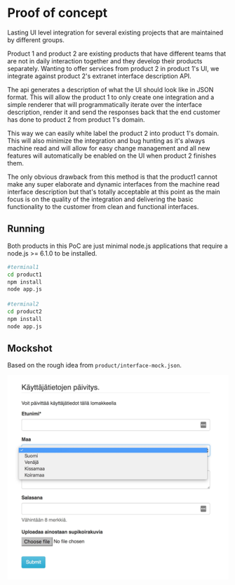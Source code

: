 # Proof of concept

 Lasting UI level integration for several existing projects that are maintained by different groups.
 
 Product 1 and product 2 are existing products that have different teams that are not in daily interaction together and they develop their products separately. Wanting to offer services from product 2 in product 1's UI, we integrate against product 2's extranet interface description API.
 
 The api generates a description of what the UI should look like in JSON format. This will allow the product 1 to only create one integration and a simple renderer that will programmatically iterate over the interface description, render it and send the responses back that the end customer has done to product 2 from product 1's domain.
 
 This way we can easily white label the product 2 into product 1's domain. This will also minimize the integration and bug hunting as it's always machine read and will allow for easy change management and all new features will automatically be enabled on the UI when product 2 finishes them.
 
 The only obvious drawback from this method is that the product1 cannot make any super elaborate and dynamic interfaces from the machine read interface description but that's totally acceptable at this point as the main focus is on the quality of the integration and delivering the basic functionality to the customer from clean and functional interfaces.
 
## Running

Both products in this PoC are just minimal node.js applications that require a node.js >= 6.1.0 to be installed. 

```bash
#terminal1
cd product1
npm install
node app.js

#terminal2
cd product2
npm install
node app.js
``` 

## Mockshot

Based on the rough idea from `product/interface-mock.json`.

![mockshot](https://raw.githubusercontent.com/mikaturunen/poc-view-generator-for-external-products/master/generic-client/screenshot.jpeg)

